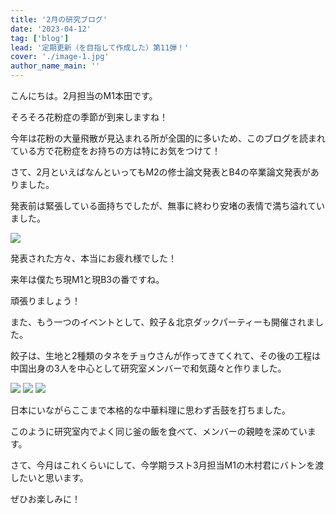 ```yaml
---
title: '2月の研究ブログ'
date: '2023-04-12'
tag: ['blog']
lead: '定期更新（を目指して作成した）第11弾！'
cover: './image-1.jpg'
author_name_main: ''
---
```


こんにちは。2月担当のM1本田です。

そろそろ花粉症の季節が到来しますね！

今年は花粉の大量飛散が見込まれる所が全国的に多いため、このブログを読まれている方で花粉症をお持ちの方は特にお気をつけて！

さて、2月といえばなんといってもM2の修士論文発表とB4の卒業論文発表がありました。

発表前は緊張している面持ちでしたが、無事に終わり安堵の表情で満ち溢れていました。

![](./image-1.jpg)

発表された方々、本当にお疲れ様でした！

来年は僕たち現M1と現B3の番ですね。

頑張りましょう！

また、もう一つのイベントとして、餃子＆北京ダックパーティーも開催されました。

餃子は、生地と2種類のタネをチョウさんが作ってきてくれて、その後の工程は中国出身の3人を中心として研究室メンバーで和気藹々と作りました。

![](./image-2.png)
![](./image-3.png)
![](./image-4.jpeg)

日本にいながらここまで本格的な中華料理に思わず舌鼓を打ちました。

このように研究室内でよく同じ釜の飯を食べて、メンバーの親睦を深めています。

さて、今月はこれくらいにして、今学期ラスト3月担当M1の木村君にバトンを渡したいと思います。

ぜひお楽しみに！

